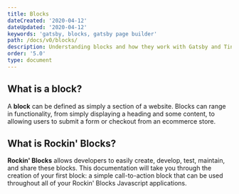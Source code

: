 ```yaml
---
title: Blocks
dateCreated: '2020-04-12'
dateUpdated: '2020-04-12'
keywords: 'gatsby, blocks, gatsby page builder'
path: /docs/v0/blocks/
description: Understanding blocks and how they work with Gatsby and TinaCMS.
order: '5.0'
type: document
---
```


## What is a block?

A **block** can be defined as simply a section of a website. Blocks can range in functionality, from simply displaying a heading and some content, to allowing users to submit a form or checkout from an ecommerce store.

## What is Rockin' Blocks?

**Rockin' Blocks** allows developers to easily create, develop, test, maintain, and share these blocks. This documentation will take you through the creation of your first block: a simple call-to-action block that can be used throughout all of your Rockin' Blocks Javascript applications.